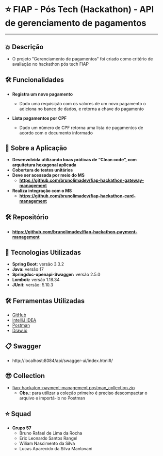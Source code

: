 # ⭐ FIAP - Pós Tech (Hackathon) - **API de gerenciamento de pagamentos**

---

## 💥 Descrição
- O projeto "Gerenciamento de pagamentos" foi criado como critério de avaliação no hackathon pós tech FIAP

## 🛠️ Funcionalidades

- **Registra um novo pagamento**
  - Dado uma requisição com os valores de um novo pagamento o adiciona no banco de dados, e retorna a chave do pagamento

- **Lista pagamentos por CPF**
    - Dado um número de CPF retorna uma lista de pagamentos de acordo com o documento informado

## 🚀 Sobre a Aplicação
- **Desenvolvida utilizando boas práticas de “Clean code”, com arquitetura hexagonal aplicada**
- **Cobertura de testes unitários**
- **Deve ser acessada por meio do MS**
  - **https://github.com/brunolimadev/fiap-hackathon-gateway-management**
- **Realiza integração com o MS**
  - **https://github.com/brunolimadev/fiap-hackathon-card-management**

## 🛠️ Repositório
- #### https://github.com/brunolimadev/fiap-hackathon-payment-management

## 🚀 Tecnologias Utilizadas
- **Spring Boot:** versão 3.3.2
- **Java:** versão 17
- **Springdoc-openapi-Swagger:** versão 2.5.0
- **Lombok:**  versão 1.18.34
- **JUnit:** versão: 5.10.3

## 🛠️ Ferramentas Utilizadas
- [GitHub](https://github.com/)
- [IntelliJ IDEA](https://www.jetbrains.com/idea/)
- [Postman](https://www.postman.com/)
- [Draw.io](https://app.diagrams.net/)

## 📋 Swagger
- http://localhost:8084/api/swagger-ui/index.html#/

## 😎 Collection
- [fiap-hackaton-payment-management.postman_collection.zip](https://github.com/brunolimadev/fiap-hackathon-payment-management/blob/develop/api-test-files/fiap-hackaton-payment-management.postman_collection.zip?raw=true)
  - **Obs.:** para utilizar a coleção primeiro é preciso descompactar o arquivo e importá-lo no Postman

## ⭐ Squad
- **Grupo 57**
  - Bruno Rafael de Lima da Rocha
  - Eric Leonardo Santos Rangel
  - Wiliam Nascimento da Silva
  - Lucas Aparecido da Silva Mantovani